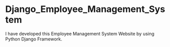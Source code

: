 # Django_Employee_Management_System
I have developed this Employee Management System Website by using Python Django Framework. 
